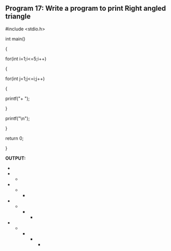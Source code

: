 ## Program 17: Write a program to print Right angled triangle

#include <stdio.h>  
  
int main()  

{  

for(int i=1;i<=5;i++)  
    
{  
    
for(int j=1;j<=i;j++)  
        
 {  
        
printf("+ ");  
            
 } 
 
 printf("\n");  
 
}  

 return 0;  
    
}  

**OUTPUT:**

+
+ + 
+ + + 
+ + + + 
+ + + + + 
